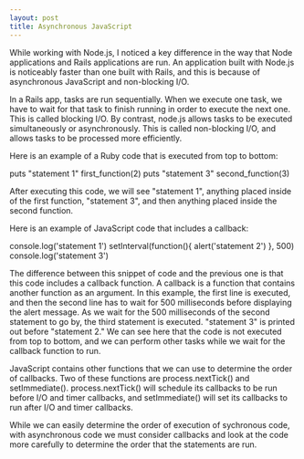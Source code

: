 ```yaml
---
layout: post
title: Asynchronous JavaScript
---
```


While working with Node.js, I noticed a key difference in the way that Node applications and Rails applications are run. An application built with Node.js is noticeably faster than one built with Rails, and this is because of asynchronous JavaScript and non-blocking I/O. 

In a Rails app, tasks are run sequentially. When we execute one task, we have to wait for that task to finish running in order to execute the next one. This is called blocking I/O. By contrast, node.js allows tasks to be executed simultaneously or asynchronously. This is called non-blocking I/O, and allows tasks to be processed more efficiently. 

Here is an example of a Ruby code that is executed from top to bottom: 

puts "statement 1"
first_function(2)
puts "statement 3"
second_function(3)

After executing this code, we will see "statement 1", anything placed inside of the first function, "statement 3", and then anything placed inside the second function. 

Here is an example of JavaScript code that includes a callback:  

console.log('statement 1')
setInterval(function(){
  alert('statement 2')
}, 500)
console.log('statement 3')

The difference between this snippet of code and the previous one is that this code includes a callback function. A callback is a function that contains another function as an argument. In this example, the first line is executed, and then the second line has to wait for 500 milliseconds before displaying the alert message. As we wait for the 500 milliseconds of the second statement to go by, the third statement is executed. "statement 3" is printed out before "statement 2." We can see here that the code is not executed from top to bottom, and we can perform other tasks while we wait for the callback function to run.

JavaScript contains other functions that we can use to determine the order of callbacks. Two of these functions are process.nextTick() and setImmediate(). process.nextTick() will schedule its callbacks to be run before I/O and timer callbacks, and setImmediate() will set its callbacks to run after I/O and timer callbacks.

While we can easily determine the order of execution of sychronous code, with asynchronous code we must consider callbacks and look at the code more carefully to determine the order that the statements are run.